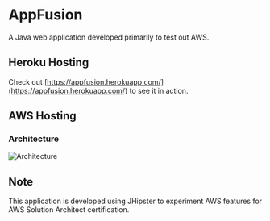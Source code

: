 # AppFusion

A Java web application developed primarily to test out AWS.


## Heroku Hosting
Check out [https://appfusion.herokuapp.com/](https://appfusion.herokuapp.com/) to see it in action.

## AWS Hosting

### Architecture
![Architecture](https://raw.githubusercontent.com/mengwangk/appfusion/master/design/architecture_1.jpg)


## Note
This application is developed using JHipster to experiment AWS features for AWS Solution Architect certification. 
